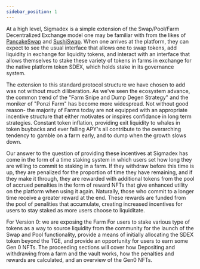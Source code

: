 ```yaml
---
sidebar_position: 1
---
```


At a high level, Sigmadex is a simple extension of the Swap/Pool/Farm Decentralized Exchange model one may be familiar with from the likes of [PancakeSwap](https://pancakeswap.finance) and [SushiSwap](https://sushi.com).  When one arrives at the platform, they can expect to see the usual interface that allows one to swap tokens, add liquidity in exchange for liquidity tokens, and interact with an interface that allows themselves to stake these variety of tokens in farms in exchange for the native platform token SDEX, which holds stake in its governance system.

The extension to this standard protocol structure we have chosen to add was not without much diliberation.  As we've seen the ecosystem advance, the common trend of the "Farm Snipe and Dump Degen Strategy" and the moniker of  "Ponzi Farm" has become more widespread.  Not without good reason- the majority of Farms today are not equipped with an appropriate incentive structure that either motivates or inspires confidance in long term strategies.  Constant token inflation, providing exit liquidity to whales in token buybacks and ever falling APY's all contribute to the overarching tendency to gamble on a farm early, and to dump when the growth slows down.

Our answer to the question of providing these incentives at Sigmadex has come in the form of a time staking system in which users set how long they are willing to commit to staking in a farm.  If they withdraw before this time is up, they are penalized for the proportion of time they have remaining, and if they make it through, they are rewarded with additional tokens from the pool  of accrued  penalties in the form of reward NFTs that give enhanced utility on the platform when using it again. Naturally, those who commit to a longer time receive a greater reward at the end.  These rewards are funded from the pool of penalities that accumulate, creating increased incentives for users to stay staked as more users choose to liquiditate.

For Version 0: we are exposing the Farm For users to stake various type of tokens as a way to source liquidity from the community for the launch of the Swap and Pool functionality, provide a means of initially allocating the SDEX token beyond the TGE, and provide an opportunity for users to earn some Gen 0 NFTs. The proceeding sections will cover how Depositing and withdrawing from a farm and the vault works, how the penalties and rewards are calculated, and an overview of the Gen0 NFTs. 


